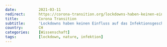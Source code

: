 ```yaml
---
date:          2021-03-11
redirect:      https://corona-transition.org/lockdowns-haben-keinen-einfluss-auf-das-infektionsgeschehen
title:         Corona Transition
subtitle:      'Lockdowns haben keinen Einfluss auf das Infektionsgeschehen'
country:       CH
categories:    [Wissenschaft]
tags:          [lockdown, nature, infektion]
---
```

